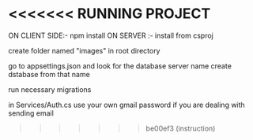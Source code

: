 <<<<<<<
RUNNING PROJECT
=======
ON CLIENT SIDE:- npm install
ON SERVER :-
install from csproj

create folder named "images" in root directory

go to appsettings.json and look for the database server name create dstabase from that name

run necessary migrations

in Services/Auth.cs use your own gmail password if you are dealing with sending email

>>>>>>> be00ef3 (instruction)
